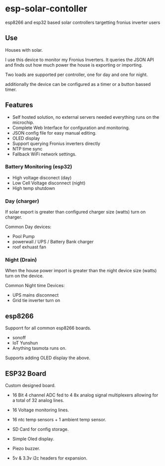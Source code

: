 # esp-solar-contoller
 esp8266 and esp32 based solar controllers targetting fronius inverter users

## Use

Houses with solar.

I use this device to monitor my Fronius Inverters. It queries the JSON API and finds out how much power the house is exporting or importing.

Two loads are supported per controller, one for day and one for night.

additionally the device can be configured as a timer or a button bassed timer.

## Features

* Self hosted solution, no external servers needed everything runs on the microchip.
* Complete Web Interface for confguration and monitoring.
* JSON config file for easy manual editing.
* OLED display
* Support querying Fronius inverters directly
* NTP time sync
* Fallback WiFi network settings.

### Battery Monitoring (esp32)

* High voltage disconect (day)
* Low Cell Voltage disconnect (night)
* High temp shutdown

### Day (charger)

If solar export is greater than configured charger size (watts) turn on charger.

Common Day devices:

* Pool Pump
* powerwall / UPS / Battery Bank charger
* roof exhuast fan

### Night (Drain)

When the house power import is greater than the night device size (watts) turn on the device.

Common Night time Devices:

* UPS mains disconnect
* Grid tie inverter turn on

## esp8266

Supporrt for all common esp8266 boards.

* sonoff
* IoT Yunshun
* Anything tasmota runs on.

Supports adding OLED display the above.

## ESP32 Board

Custom designed board.

* 16 Bit 4 channel ADC fed to 4 8x analog signal multiplexers allowing for a total of 32 analog lines.

* 16 Voltage monitoring lines.
* 16 ntc temp sensors + 1 ambient temp sensor.
* SD Card for config storage.
* Simple Oled display.
* Piezo buzzer.
* 5v & 3.3v i2c headers for expansion.
